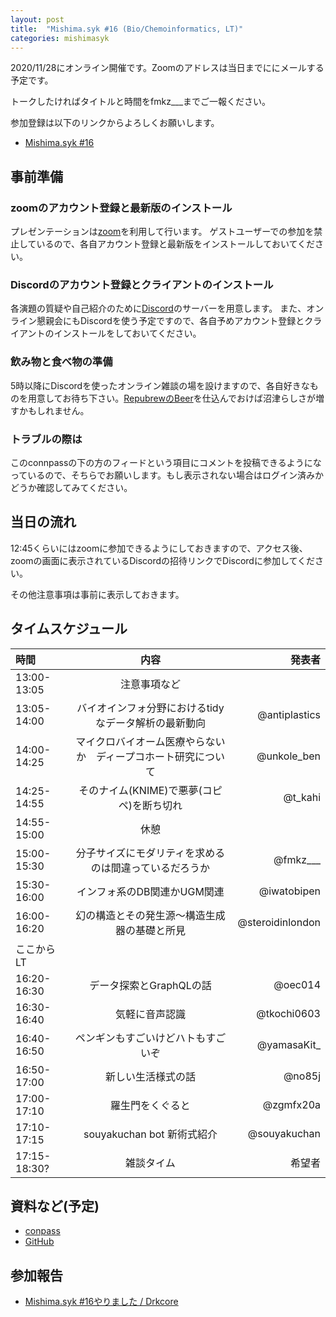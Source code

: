 ```yaml
---
layout: post
title:  "Mishima.syk #16 (Bio/Chemoinformatics, LT)"
categories: mishimasyk
---
```


2020/11/28にオンライン開催です。Zoomのアドレスは当日までににメールする予定です。

トークしたければタイトルと時間をfmkz___までご一報ください。

参加登録は以下のリンクからよろしくお願いします。

- [Mishima.syk #16](https://connpass.com/event/164605/)

## 事前準備

### zoomのアカウント登録と最新版のインストール

プレゼンテーションは[zoom](https://zoom.us/jp-jp/meetings.html)を利用して行います。
ゲストユーザーでの参加を禁止しているので、各自アカウント登録と最新版をインストールしておいてください。

### Discordのアカウント登録とクライアントのインストール

各演題の質疑や自己紹介のために[Discord](https://discord.com/)のサーバーを用意します。
また、オンライン懇親会にもDiscordを使う予定ですので、各自予めアカウント登録とクライアントのインストールをしておいてください。

### 飲み物と食べ物の準備

5時以降にDiscordを使ったオンライン雑談の場を設けますので、各自好きなものを用意してお待ち下さい。[RepubrewのBeer](https://repubrew.stores.jp/)を仕込んでおけば沼津らしさが増すかもしれません。

### トラブルの際は

このconnpassの下の方のフィードという項目にコメントを投稿できるようになっているので、そちらでお願いします。もし表示されない場合はログイン済みかどうか確認してみてください。


## 当日の流れ

12:45くらいにはzoomに参加できるようにしておきますので、アクセス後、zoomの画面に表示されているDiscordの招待リンクでDiscordに参加してください。

その他注意事項は事前に表示しておきます。


## タイムスケジュール

| 時間 | 内容| 発表者 |
|:------------ |:--------------:| ------------:|
|13:00-13:05|注意事項など||
|13:05-14:00|バイオインフォ分野におけるtidyなデータ解析の最新動向|@antiplastics|
|14:00-14:25|マイクロバイオーム医療やらないか　ディープコホート研究について|@unkole_ben|
|14:25-14:55|そのナイム(KNIME)で悪夢(コピペ)を断ち切れ|@t_kahi|
|14:55-15:00|休憩||
|15:00-15:30|分子サイズにモダリティを求めるのは間違っているだろうか|@fmkz___|
|15:30-16:00|インフォ系のDB関連かUGM関連|@iwatobipen|
|16:00-16:20|幻の構造とその発生源〜構造生成器の基礎と所見|@steroidinlondon|
|ここからLT|||
|16:20-16:30|データ探索とGraphQLの話|@oec014|
|16:30-16:40|気軽に音声認識|@tkochi0603|
|16:40-16:50|ペンギンもすごいけどハトもすごいぞ|@yamasaKit_|
|16:50-17:00|新しい生活様式の話|@no85j|
|17:00-17:10|羅生門をくぐると|@zgmfx20a|
|17:10-17:15|souyakuchan bot 新術式紹介|@souyakuchan|
|17:15-18:30?|雑談タイム|希望者|

## 資料など(予定)

- [conpass](https://connpass.com/event/164605/presentation/)
- [GitHub](https://github.com/Mishima-syk/16)

## 参加報告

- [Mishima.syk #16やりました / Drkcore](http://blog.kzfmix.com/entry/1606601352)